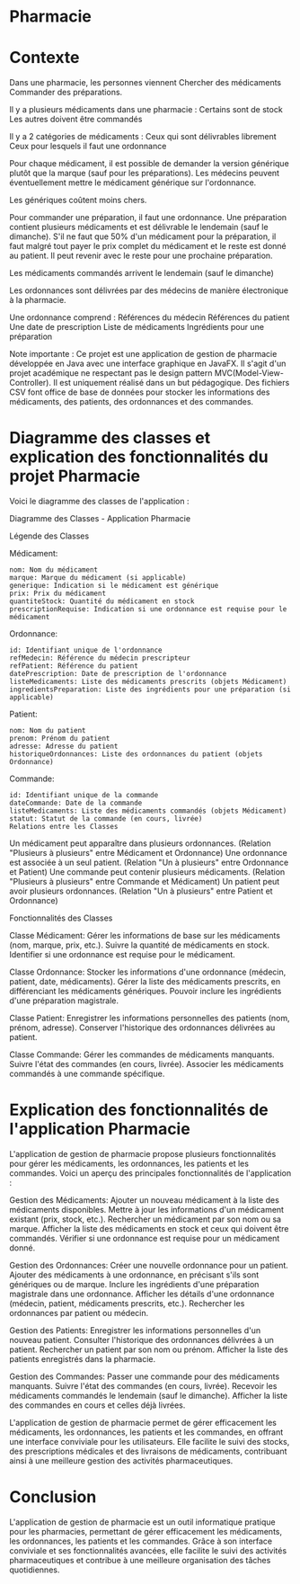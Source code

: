 Pharmacie
=======================================================================================================================================================================================================================================================
Contexte
=======================================================================================================================================================================================================================================================

Dans une pharmacie, les personnes viennent
Chercher des médicaments
Commander des préparations.

Il y a plusieurs médicaments dans une pharmacie :
Certains sont de stock
Les autres doivent être commandés

Il y a 2 catégories de médicaments :
Ceux qui sont délivrables librement
Ceux pour lesquels il faut une ordonnance

Pour chaque médicament, il est possible de demander la version générique plutôt que la marque (sauf pour les préparations). Les médecins peuvent éventuellement mettre le médicament générique sur l'ordonnance.

Les génériques coûtent moins chers.

Pour commander une préparation, il faut une ordonnance.
Une préparation contient plusieurs médicaments et est délivrable le lendemain (sauf le dimanche).
S'il ne faut que 50% d'un médicament pour la préparation, il faut malgré tout payer le prix complet du médicament et le reste est donné au patient. Il peut revenir avec le reste pour une prochaine préparation.

Les médicaments commandés arrivent le lendemain (sauf le dimanche)

Les ordonnances sont délivrées par des médecins de manière électronique à la pharmacie.

Une ordonnance comprend :
Références du médecin
Références du patient
Une date de prescription
Liste de médicaments
Ingrédients pour une préparation

Note importante : Ce projet est une application de gestion de pharmacie développée en Java avec une interface graphique en JavaFX. Il s'agit d'un projet académique ne respectant pas le design pattern MVC(Model-View-Controller). Il est uniquement réalisé dans un but pédagogique. Des fichiers CSV font office de base de données pour stocker les informations des médicaments, des patients, des ordonnances et des commandes.

Diagramme des classes et explication des fonctionnalités du projet Pharmacie
=======================================================================================================================================================================================================================================================

Voici le diagramme des classes de l'application :

Diagramme des Classes - Application Pharmacie

Légende des Classes

Médicament:

    nom: Nom du médicament
    marque: Marque du médicament (si applicable)
    generique: Indication si le médicament est générique
    prix: Prix du médicament
    quantiteStock: Quantité du médicament en stock
    prescriptionRequise: Indication si une ordonnance est requise pour le médicament

Ordonnance:

    id: Identifiant unique de l'ordonnance
    refMedecin: Référence du médecin prescripteur
    refPatient: Référence du patient
    datePrescription: Date de prescription de l'ordonnance
    listeMedicaments: Liste des médicaments prescrits (objets Médicament)
    ingredientsPreparation: Liste des ingrédients pour une préparation (si applicable)

Patient:

    nom: Nom du patient
    prenom: Prénom du patient
    adresse: Adresse du patient
    historiqueOrdonnances: Liste des ordonnances du patient (objets Ordonnance)

Commande:

    id: Identifiant unique de la commande
    dateCommande: Date de la commande
    listeMedicaments: Liste des médicaments commandés (objets Médicament)
    statut: Statut de la commande (en cours, livrée)
    Relations entre les Classes

Un médicament peut apparaître dans plusieurs ordonnances. (Relation "Plusieurs à plusieurs" entre Médicament et Ordonnance)
Une ordonnance est associée à un seul patient. (Relation "Un à plusieurs" entre Ordonnance et Patient)
Une commande peut contenir plusieurs médicaments. (Relation "Plusieurs à plusieurs" entre Commande et Médicament)
Un patient peut avoir plusieurs ordonnances. (Relation "Un à plusieurs" entre Patient et Ordonnance)

Fonctionnalités des Classes

Classe Médicament:
    Gérer les informations de base sur les médicaments (nom, marque, prix, etc.).
    Suivre la quantité de médicaments en stock.
    Identifier si une ordonnance est requise pour le médicament.

Classe Ordonnance:
    Stocker les informations d'une ordonnance (médecin, patient, date, médicaments).
    Gérer la liste des médicaments prescrits, en différenciant les médicaments génériques.
    Pouvoir inclure les ingrédients d'une préparation magistrale.

Classe Patient:
    Enregistrer les informations personnelles des patients (nom, prénom, adresse).
    Conserver l'historique des ordonnances délivrées au patient.

Classe Commande:
    Gérer les commandes de médicaments manquants.
    Suivre l'état des commandes (en cours, livrée).
    Associer les médicaments commandés à une commande spécifique.

Explication des fonctionnalités de l'application Pharmacie
=======================================================================================================================================================================================================================================================

L'application de gestion de pharmacie propose plusieurs fonctionnalités pour gérer les médicaments, les ordonnances, les patients et les commandes. Voici un aperçu des principales fonctionnalités de l'application :

Gestion des Médicaments:
    Ajouter un nouveau médicament à la liste des médicaments disponibles.
    Mettre à jour les informations d'un médicament existant (prix, stock, etc.).
    Rechercher un médicament par son nom ou sa marque.
    Afficher la liste des médicaments en stock et ceux qui doivent être commandés.
    Vérifier si une ordonnance est requise pour un médicament donné.

Gestion des Ordonnances:
    Créer une nouvelle ordonnance pour un patient.
    Ajouter des médicaments à une ordonnance, en précisant s'ils sont génériques ou de marque.
    Inclure les ingrédients d'une préparation magistrale dans une ordonnance.
    Afficher les détails d'une ordonnance (médecin, patient, médicaments prescrits, etc.).
    Rechercher les ordonnances par patient ou médecin.

Gestion des Patients:
    Enregistrer les informations personnelles d'un nouveau patient.
    Consulter l'historique des ordonnances délivrées à un patient.
    Rechercher un patient par son nom ou prénom.
    Afficher la liste des patients enregistrés dans la pharmacie.

Gestion des Commandes:
    Passer une commande pour des médicaments manquants.
    Suivre l'état des commandes (en cours, livrée).
    Recevoir les médicaments commandés le lendemain (sauf le dimanche).
    Afficher la liste des commandes en cours et celles déjà livrées.

L'application de gestion de pharmacie permet de gérer efficacement les médicaments, les ordonnances, les patients et les commandes, en offrant une interface conviviale pour les utilisateurs. Elle facilite le suivi des stocks, des prescriptions médicales et des livraisons de médicaments, contribuant ainsi à une meilleure gestion des activités pharmaceutiques.

Conclusion
=======================================================================================================================================================================================================================================================

L'application de gestion de pharmacie est un outil informatique pratique pour les pharmacies, permettant de gérer efficacement les médicaments, les ordonnances, les patients et les commandes. Grâce à son interface conviviale et ses fonctionnalités avancées, elle facilite le suivi des activités pharmaceutiques et contribue à une meilleure organisation des tâches quotidiennes.

